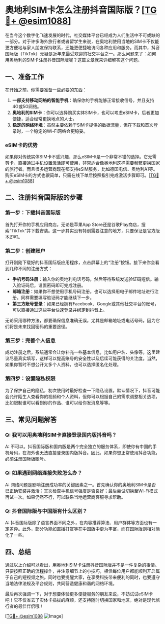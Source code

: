 # 奥地利SIM卡怎么注册抖音国际版？[[TG💪+ @esim1088](https://t.me/s/esim1088)]

在当今这个数字化飞速发展的时代，社交媒体平台已经成为人们生活中不可或缺的一部分。对于许多海外旅行者或者留学生来说，在奥地利使用当地的SIM卡不仅能更方便地与家人朋友保持联系，还能更便捷地访问各种应用和服务。而其中，抖音国际版（TikTok）无疑是近年来最受欢迎的社交平台之一。那么问题来了：如何用奥地利的SIM卡注册抖音国际版呢？这篇文章就来详细解答这个问题。

## 一、准备工作

在开始之前，你需要准备一些必要的东西：

1. **一部支持移动网络的智能手机**：确保你的手机能够正常接收信号，并且支持4G或5G网络。
2. **奥地利的SIM卡**：你可以选择购买实体SIM卡，也可以考虑eSIM卡，后者更加便捷，适合经常更换地点的人士。
3. **稳定的网络环境**：虽然主要依赖于SIM卡提供的数据流量，但在下载和首次登录时，一个稳定的Wi-Fi网络会更稳妥。

### eSIM卡的优势

如果你对传统实体SIM卡不感兴趣，那么eSIM卡是一个非常不错的选择。它无需剪卡，直接通过手机设置激活即可使用，非常适合像奥地利这样需要频繁更换国家的旅行者。而且很多运营商现在都支持eSIM服务，比如德国电信、奥地利A1等。购买eSIM卡的方式也很简单，只需在线下单后按照指引完成激活步骤即可。[[TG💪+ @esim1088](https://t.me/s/esim1088)]

## 二、注册抖音国际版的步骤

### 第一步：下载抖音国际版

首先打开你的手机应用商店，无论是苹果App Store还是谷歌Play商店，搜索“TikTok”并下载安装。这一步其实没有特别需要注意的地方，只要保证是官方版本即可。

### 第二步：创建账户

打开刚刚下载好的抖音国际版应用程序，点击屏幕上的“注册”按钮。接下来你会看到几种不同的注册方式：

- **手机号码注册**：输入你的奥地利电话号码，然后等待系统发送验证码短信。输入验证码后，设置密码即可完成注册。
- **邮箱注册**：如果你不想使用手机号码注册，也可以选择用电子邮件地址进行注册。同样需要填写验证码才能继续下一步。
- **第三方账号登录**：如果已经拥有Facebook、Google或其他社交平台的账号，可以直接通过这些平台快速登录并绑定到抖音上。

无论采用哪种方法，都要确保信息准确无误，尤其是邮箱地址或电话号码，因为它们将是未来找回密码的重要途径。

### 第三步：完善个人信息

成功注册之后，系统通常会让你补充一些基本信息，比如用户名、头像等。这里建议尽量真实填写，这样可以提高账号的安全性以及后续可能获得的关注度。当然，如果你暂时不想公开太多个人资料，也可以选择匿名化处理。

### 第四步：设置隐私权限

为了保护自己的隐私，初次使用时最好检查一下隐私设置。默认情况下，抖音可能会允许陌生人查看你的视频和个人资料，但你可以根据自己的需求调整相关选项，比如限制谁可以看到你的作品、谁可以给你发消息等等。

## 三、常见问题解答

### Q: 我可以用奥地利SIM卡直接登录国内版抖音吗？

A: 不可以。抖音国际版和国内版是两个完全独立的服务体系，即使你有中国的手机号码，在海外也无法直接登录国内版抖音。因此，如果你想正常使用抖音功能，必须注册国际版账号。

### Q: 如果遇到网络连接失败怎么办？

A: 网络问题是影响注册成功率的关键因素之一。首先确认你的奥地利SIM卡是否已正确安装并激活；其次检查手机信号强度是否良好；最后尝试切换至Wi-Fi模式再试一次。如果仍然不行，可以联系当地运营商客服寻求帮助。

### Q: 抖音国际版与中国版有什么区别？

A: 抖音国际版除了语言界面不同之外，在内容推荐算法、用户群体等方面也有一定差异。此外，部分功能如直播打赏等在中国版中更为丰富，而在国际版则相对简化了一些。

## 四、总结

通过以上介绍可以看出，用奥地利SIM卡注册抖音国际版并不是一件复杂的事情。只要按照正确的流程操作，并注意细节上的小技巧，相信每位用户都能顺利开启属于自己的短视频之旅。同时也要提醒大家，在享受科技带来便利的同时，也要遵守当地法律法规及平台规则，共同营造健康和谐的网络环境。

最后再次强调一下，对于想要体验更多便捷服务的朋友来说，不妨试试eSIM卡吧！它不仅省去了实体卡插拔的麻烦，还支持随时切换国家和地区，绝对是现代旅行者的最佳伴侣哦！

[[TG💪+ @esim1088](https://t.me/s/esim1088) ![Image](https://i.postimg.cc/4NQfJmqS/Snipaste-2025-05-13-00-14-12.png)]